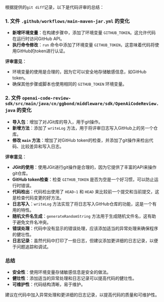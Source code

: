根据提供的`git diff`记录，以下是代码评审的总结：

### 1. 文件 `.github/workflows/main-maven-jar.yml` 的变化

- **新增环境变量**：在构建步骤中，添加了环境变量 `GITHUB_TOKEN`。这允许代码在运行时访问GitHub API。
- **执行命令修改**：`run` 命令中添加了环境变量 `GITHUB_TOKEN`，这意味着代码将使用GitHub的token进行认证。

**评审意见**：
- 环境变量的使用是合理的，因为它可以安全地存储敏感信息，如GitHub token。
- 确保其他步骤或脚本也使用相同的 `GITHUB_TOKEN` 环境变量。

### 2. 文件 `openai-code-review-sdk/src/main/java/cn/ggbond/middleware/sdk/OpenAiCodeReview.java` 的变化

- **导入包**：增加了对JGit库的导入，用于git操作。
- **新增方法**：添加了 `writeLog` 方法，用于将评审日志写入GitHub上的另一个仓库。
- **修改 `main` 方法**：增加了对GitHub token的检查，并添加了git操作来检出代码、比较差异和写入日志。

**评审意见**：
- **JGit的使用**：使用JGit进行git操作是合理的，因为它提供了丰富的API来操作git仓库。
- **GitHub token检查**：检查 `GITHUB_TOKEN` 是否为空是一个好习惯，可以防止运行时错误。
- **代码检出**：代码检出使用了 `HEAD~1` 和 `HEAD` 来比较前一个提交和当前提交，这是检查代码变更的好方法。
- **日志写入**：`writeLog` 方法实现了将日志写入GitHub仓库的功能，这是一个有用的特性。
- **随机文件名生成**：`generateRandomString` 方法用于生成随机文件名，这有助于避免文件名冲突。
- **错误处理**：代码中没有显示的错误处理，应该添加适当的异常处理来确保程序的健壮性。
- **日志记录**：虽然代码中打印了一些日志，但建议添加更详细的日志记录，以便于问题追踪和调试。

### 总结

- **安全性**：使用环境变量存储敏感信息是安全的做法。
- **健壮性**：添加适当的异常处理和日志记录可以提高代码的健壮性。
- **可维护性**：代码结构清晰，易于维护。

建议在代码中加入异常处理和更详细的日志记录，以提高代码的质量和可维护性。